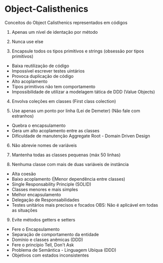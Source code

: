 # Object-Calisthenics
Conceitos do Object Calisthenics representados em códigos

1. Apenas um nível de identação por método

2. Nunca use else

3. Encapsule todos os tipos primitivos e strings (obsessão por tipos primitivos)

- Baixa reutilização de código
- Impossível escrever testes uintários
- Provoca duplicação de código
- Alto acoplamento
- Tipos primitivos não tem comportamento
- Impossibilidade de utilizar a modelagem tática de DDD (Value Objects)

4. Envolva coleções em classes (First class colection)

5. Use apenas um ponto por linha (Lei de Demeter) (Não fale com estranhos)
- Quebra o encapsulamento
- Gera um alto acoplamento entre as classes
- Dificuldade de manutenção
Aggregate Root - Domain Driven Design

6. Não abrevie nomes de variáveis

7. Mantenha todas as classes pequenas (máx 50 linhas)

8. Nenhuma classe com mais de duas variáveis de instância
- Alta coesão
- Baixo acoplamento (|Menor dependência entre classes)
- Single Responsability Principle (SOLID)
- Classes menores e mais simples
- Melhor encapsulamento
- Delegação de Responsabilidades
- Testes unitários mais precisos e focados
OBS: Não é aplicável em todas as situações

9. Evite métodos getters e setters
- Fere o Encapsulamento
- Separação de comportamento da entidade
- Domínio e classes anêmicas (DDD)
- Fere o princípio Tell, Don't Ask
- Problema de Semântica - Linguagem Ubíqua (DDD)
- Objetivos com estados inconsistentes